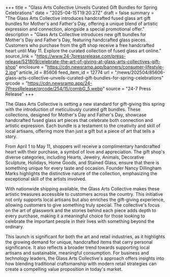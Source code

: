 +++
title = "Glass Arts Collective Unveils Curated Gift Bundles for Spring Celebrations"
date = "2025-04-15T19:20:27Z"
draft = false
summary = "The Glass Arts Collective introduces handcrafted fused glass art gift bundles for Mother's and Father's Day, offering a unique blend of artistic expression and connection, alongside a special promotional offer."
description = "Glass Arts Collective introduces new gift bundles for Mother's Day and Father's Day, featuring handcrafted glass pieces. Customers who purchase from the gift shop receive a free handcrafted heart until May 11. Explore the curated collection of fused glass art online."
source_link = "https://www.24-7pressrelease.com/press-release/521809/celebrate-the-art-of-giving-at-glass-arts-collectives-gift-shop"
enclosure = "https://cdn.newsramp.app/banners/consumer-lifestyle-2.jpg"
article_id = 85606
feed_item_id = 12774
url = "/news/202504/85606-glass-arts-collective-unveils-curated-gift-bundles-for-spring-celebrations"
qrcode = "https://cdn.newsramp.app/24-7PressRelease/qrcode/254/15/cornbG_5.webp"
source = "24-7 Press Release"
+++

<p>The Glass Arts Collective is setting a new standard for gift-giving this spring with the introduction of meticulously curated gift bundles. These collections, designed for Mother's Day and Father's Day, showcase handcrafted fused glass art pieces that celebrate both connection and artistic expression. Each bundle is a testament to the creativity and skill of local artisans, offering more than just a gift but a piece of art that tells a story.</p><p>From April 1 to May 11, shoppers will receive a complimentary handcrafted heart with their purchase, a symbol of love and appreciation. The gift shop's diverse categories, including Hearts, Jewelry, Animals, Decorative Sculpture, Holidays, Home Goods, and Stained Glass, ensure that there is something unique for every taste and occasion. Founder Nancy Dillingham Marks highlights the distinctive nature of the collection, emphasizing the exceptional skill of the artists involved.</p><p>With nationwide shipping available, the Glass Arts Collective makes these artistic treasures accessible to customers across the country. This initiative not only supports local artisans but also enriches the gift-giving experience, allowing customers to give something truly special. The collective's focus on the art of glasswork and the stories behind each piece adds depth to every purchase, making it a meaningful choice for those looking to celebrate the important people in their lives with something beyond the ordinary.</p><p>This launch is significant for both the art and retail industries, as it highlights the growing demand for unique, handcrafted items that carry personal significance. It also reflects a broader trend towards supporting local artisans and sustainable, meaningful consumption. For business and technology leaders, the Glass Arts Collective's approach offers insights into how blending traditional craftsmanship with modern retail strategies can create a compelling value proposition in today's market.</p>